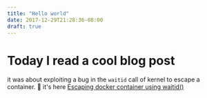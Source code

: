 ```yaml
---
title: "Hello world"
date: 2017-12-29T21:28:36-08:00
draft: true
---
```


# Today I read a cool blog post
it was about exploiting a bug in the `waitid` call of kernel
to escape a container. :eyes:
it's here [Escaping docker container using
waitid()](https://www.twistlock.com/2017/12/27/escaping-docker-container-using-waitid-cve-2017-5123/)
